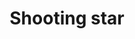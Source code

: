 ---
title: Shooting star
date: 
draft: false

# descripcion
description : Aros pasantes colgantes en plata 925 y cristal microcubic. Línea premium.

materials: Plata 925

color: 

dimensions: Largo 4,50 cm x 2,80 cm 

code: 01-01-1156

type: "Aros"

categories: []

price: $14.350,00

price_eftvo: $12.200,00

# Images
# first image will be shown in the product page
images:
  # - image: "images/path_to_image"
  # La ubicacion de las imagenes es imagenes/Aros/Aros.Colgantes/01-01-1156-shooting-star
  - image: "./images/aros/colgantes/01-01-1156-shooting-star_a.jpg"
  - image: "./images/aros/colgantes/01-01-1156-shooting-star_b.jpg"
---
